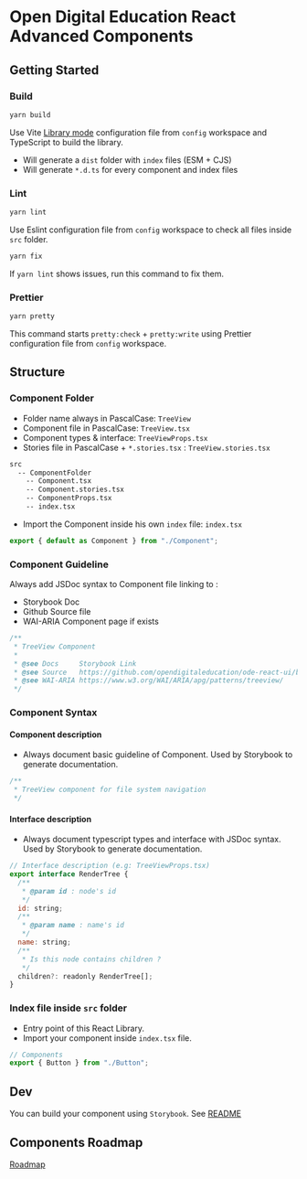 # Open Digital Education React Advanced Components

## Getting Started

### Build

```bash
yarn build
```

Use Vite [Library mode](https://vitejs.dev/guide/build.html#library-mode) configuration file from `config` workspace and TypeScript to build the library.

- Will generate a `dist` folder with `index` files (ESM + CJS)
- Will generate `*.d.ts` for every component and index files

### Lint

```bash
yarn lint
```

Use Eslint configuration file from `config` workspace to check all files inside `src` folder.

```bash
yarn fix
```

If `yarn lint` shows issues, run this command to fix them.

### Prettier

```bash
yarn pretty
```

This command starts `pretty:check` + `pretty:write` using Prettier configuration file from `config` workspace.

## Structure

### Component Folder

- Folder name always in PascalCase: `TreeView`
- Component file in PascalCase: `TreeView.tsx`
- Component types & interface: `TreeViewProps.tsx`
- Stories file in PascalCase + `*.stories.tsx` : `TreeView.stories.tsx`

```bash
src
  -- ComponentFolder
    -- Component.tsx
    -- Component.stories.tsx
    -- ComponentProps.tsx
    -- index.tsx
```

- Import the Component inside his own `index` file: `index.tsx`

```jsx
export { default as Component } from "./Component";
```

### Component Guideline

Always add JSDoc syntax to Component file linking to :

- Storybook Doc
- Github Source file
- WAI-ARIA Component page if exists

```jsx
/**
 * TreeView Component
 *
 * @see Docs     Storybook Link
 * @see Source   https://github.com/opendigitaleducation/ode-react-ui/blob/master/libs/core/src/TreeView/TreeView.tsx
 * @see WAI-ARIA https://www.w3.org/WAI/ARIA/apg/patterns/treeview/
 */
```

### Component Syntax

#### Component description

- Always document basic guideline of Component. Used by Storybook to generate documentation.

```jsx
/**
 * TreeView component for file system navigation
 */
```

#### Interface description

- Always document typescript types and interface with JSDoc syntax. Used by Storybook to generate documentation.

```jsx
// Interface description (e.g: TreeViewProps.tsx)
export interface RenderTree {
  /**
   * @param id : node's id
   */
  id: string;
  /**
   * @param name : name's id
   */
  name: string;
  /**
   * Is this node contains children ?
   */
  children?: readonly RenderTree[];
}
```

### Index file inside `src` folder

- Entry point of this React Library.
- Import your component inside `index.tsx` file.

```jsx
// Components
export { Button } from "./Button";
```

## Dev

You can build your component using `Storybook`. See [README](../../storybook/README.md)

## Components Roadmap

[Roadmap](ROADMAP.md)
